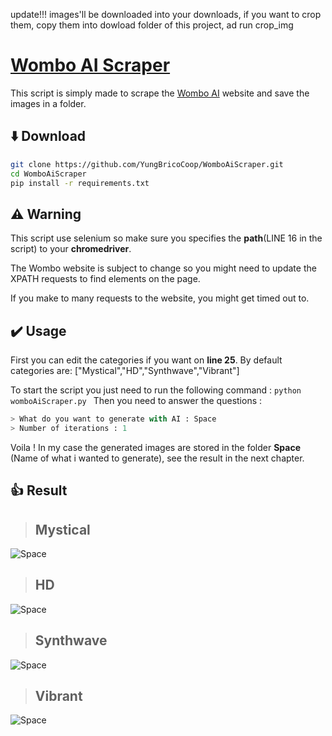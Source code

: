 update!!! images'll be downloaded into your downloads, if you want to crop them, copy them into dowload folder of this project, ad run crop_img


# [Wombo AI Scraper](https://app.wombo.art/)

This script is simply made to scrape the [Wombo AI](https://app.wombo.art/) website and save the images in a folder.


## ⬇️ Download

```bash
git clone https://github.com/YungBricoCoop/WomboAiScraper.git
cd WomboAiScraper
pip install -r requirements.txt
```
## ⚠️ Warning

This script use selenium so make sure you specifies the **path**(LINE 16 in the script) to your **chromedriver**.

The Wombo website is subject to change so you might need to update the XPATH requests to find elements on the page.

If you make to many requests to the website, you might get timed out to.

## ✔️ Usage

First you can edit the categories if you want on **line 25**. By default categories are: ["Mystical","HD","Synthwave","Vibrant"]

To start the script you just need to run the following command : <code>python womboAiScraper.py </code>
Then you need to answer the questions : 
```python
> What do you want to generate with AI : Space
> Number of iterations : 1
```

Voila ! In my case the generated images are stored in the folder **Space** (Name of what i wanted to generate), see the result in the next chapter. 

## 👍 Result

>## Mystical 

![Space](./Space/0SpaceMystical.png)
>## HD 

![Space](./Space/0SpaceHD.png)
>## Synthwave 

![Space](./Space/0SpaceSynthwave.png)
>## Vibrant 

![Space](./Space/0SpaceVibrant.png)